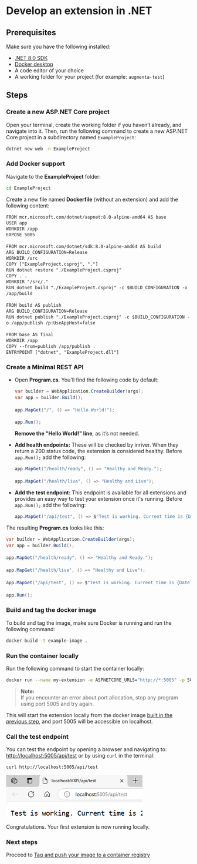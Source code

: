 # Develop an extension in .NET

## Prerequisites

Make sure you have the following installed:

* [.NET 8.0 SDK](https://dotnet.microsoft.com/en-us/download/dotnet/8.0)
* [Docker desktop](https://www.docker.com/products/docker-desktop/)
* A code editor of your choice
* A working folder for your project (for example: `augmenta-test`)

## Steps

### Create a new ASP.NET Core project

Open your terminal, create the working folder if you haven’t already, and navigate into it. Then, run the following command to create a new ASP.NET Core project in a subdirectory named `ExampleProject`:

```sh
dotnet new web -n ExampleProject
```

### Add Docker support

Navigate to the **ExampleProject** folder:

```sh
cd ExampleProject
```

Create a new file named **Dockerfile** (without an extension) and add the following content:

```docker
FROM mcr.microsoft.com/dotnet/aspnet:8.0-alpine-amd64 AS base
USER app
WORKDIR /app
EXPOSE 5005

FROM mcr.microsoft.com/dotnet/sdk:8.0-alpine-amd64 AS build
ARG BUILD_CONFIGURATION=Release
WORKDIR /src
COPY ["ExampleProject.csproj", "."]
RUN dotnet restore "./ExampleProject.csproj"
COPY . .
WORKDIR "/src/."
RUN dotnet build "./ExampleProject.csproj" -c $BUILD_CONFIGURATION -o /app/build

FROM build AS publish
ARG BUILD_CONFIGURATION=Release
RUN dotnet publish "./ExampleProject.csproj" -c $BUILD_CONFIGURATION -o /app/publish /p:UseAppHost=false

FROM base AS final
WORKDIR /app
COPY --from=publish /app/publish .
ENTRYPOINT ["dotnet", "ExampleProject.dll"]
```

### Create a Minimal REST API

* Open **Program.cs**. You'll find the following code by default:

    ```csharp
    var builder = WebApplication.CreateBuilder(args);
    var app = builder.Build();

    app.MapGet("/", () => "Hello World!");

    app.Run();
    ```

    **Remove the "Hello World!" line**, as it’s not needed.

* **Add health endpoints:** These will be checked by inriver. When they return a 200 status code, the extension is considered healthy. Before `app.Run();` add the following:

    ```csharp
    app.MapGet("/health/ready", () => "Healthy and Ready.");

    app.MapGet("/health/live", () => "Healthy and Live");
    ```

* **Add the test endpoint:** This endpoint is available for all extensions and provides an easy way to test your extension once it's running. Before `app.Run();` add the following:

    ```csharp
    app.MapGet("/api/test", () => $"Test is working. Current time is {DateTime.Now:O}");
    ```

The resulting **Program.cs** looks like this:

```csharp
var builder = WebApplication.CreateBuilder(args);
var app = builder.Build();

app.MapGet("/health/ready", () => "Healthy and Ready.");

app.MapGet("/health/live", () => "Healthy and Live");

app.MapGet("/api/test", () => $"Test is working. Current time is {DateTime.Now:O}");

app.Run();
```

### Build and tag the docker image

To build and tag the image, make sure Docker is running and run the following command:

```sh
docker build -t example-image .
```

### Run the container locally

Run the following command to start the container locally:

```sh
docker run --name my-extension -e ASPNETCORE_URLS="http://*:5005" -p 5005:5005 --rm example-image
```

> **Note:**  
> If you encounter an error about port allocation, stop any program using port 5005 and try again.

This will start the extension locally from the docker image [built in the previous step](#build-and-tag-the-docker-image), and port 5005 will be accessible on localhost.

### Call the test endpoint

You can test the endpoint by opening a browser and navigating to:
<http://localhost:5005/api/test> or by using `curl` in the terminal:

```sh
curl http://localhost:5005/api/test
```

![Result of extension running and responding to /api/test](../../screenshots/browser/api-test-result.png)

Congratulations. Your first extension is now running locally.

### Next steps

Proceed to [Tag and push your image to a container registry](../tag-and-push-to-container-registry.md)
